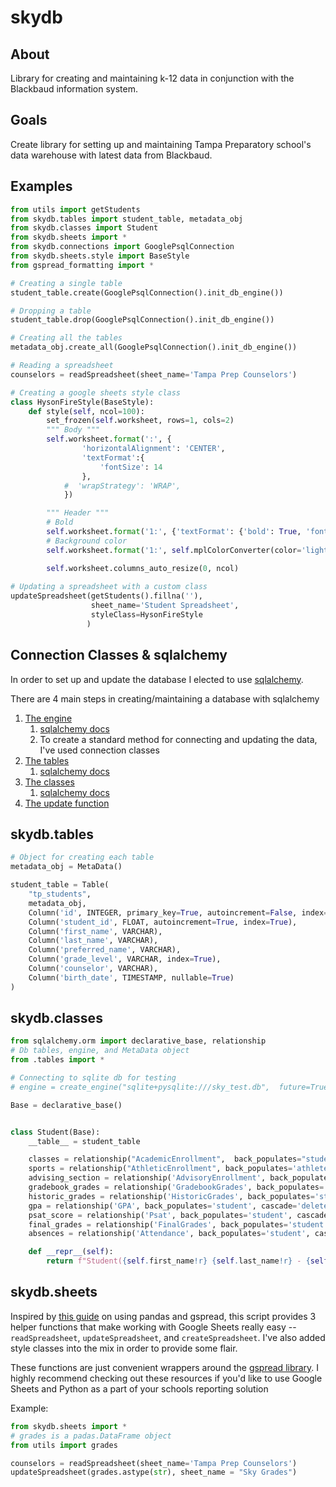 # skydb

## About

Library for creating and maintaining k-12 data in conjunction with the Blackbaud information system.

## Goals 

Create library for setting up and maintaining Tampa Preparatory school's data warehouse with latest data from Blackbaud.

## Examples

``` Python
from utils import getStudents
from skydb.tables import student_table, metadata_obj
from skydb.classes import Student
from skydb.sheets import *
from skydb.connections import GooglePsqlConnection
from skydb.sheets.style import BaseStyle
from gspread_formatting import *

# Creating a single table 
student_table.create(GooglePsqlConnection().init_db_engine())

# Dropping a table
student_table.drop(GooglePsqlConnection().init_db_engine())

# Creating all the tables 
metadata_obj.create_all(GooglePsqlConnection().init_db_engine())

# Reading a spreadsheet
counselors = readSpreadsheet(sheet_name='Tampa Prep Counselors')

# Creating a google sheets style class
class HysonFireStyle(BaseStyle):
    def style(self, ncol=100):
        set_frozen(self.worksheet, rows=1, cols=2)
        """ Body """
        self.worksheet.format(':', {
                'horizontalAlignment': 'CENTER',
                'textFormat':{
                    'fontSize': 14
                },
            #  'wrapStrategy': 'WRAP',
            })

        """ Header """
        # Bold
        self.worksheet.format('1:', {'textFormat': {'bold': True, 'fontSize':12}})
        # Background color
        self.worksheet.format('1:', self.mplColorConverter(color='lightgrey'))

        self.worksheet.columns_auto_resize(0, ncol)
        
# Updating a spreadsheet with a custom class
updateSpreadsheet(getStudents().fillna(''), 
                  sheet_name='Student Spreadsheet',
                  styleClass=HysonFireStyle
                 )
```

## Connection Classes & sqlalchemy

In order to set up and update the database I elected to use [sqlalchemy](https://docs.sqlalchemy.org/en/14/tutorial/index.html). 

There are 4 main steps in creating/maintaining a database with sqlalchemy
1. [The engine](https://github.com/LearnThinkCreate/sky-database/blob/main/src/skydb/connections.py)
    1. [sqlalchemy docs](https://docs.sqlalchemy.org/en/14/tutorial/engine.html)
    2. To create a standard method for connecting and updating the data, I've used connection classes
2. [The tables](https://github.com/LearnThinkCreate/sky-database/blob/main/src/skydb/tables.py)
    1. [sqlalchemy docs](https://docs.sqlalchemy.org/en/14/tutorial/metadata.html)
4. [The classes](https://github.com/LearnThinkCreate/sky-database/blob/main/src/skydb/classes.py)
    1. [sqlalchemy docs](https://docs.sqlalchemy.org/en/14/tutorial/metadata.html#declaring-mapped-classes)
6. [The update function](https://github.com/LearnThinkCreate/sky-database/blob/main/src/skydb/update.py)


## skydb.tables

``` Python
# Object for creating each table
metadata_obj = MetaData()

student_table = Table(
    "tp_students",
    metadata_obj,
    Column('id', INTEGER, primary_key=True, autoincrement=False, index=True),
    Column('student_id', FLOAT, autoincrement=True, index=True),
    Column('first_name', VARCHAR),
    Column('last_name', VARCHAR),
    Column('preferred_name', VARCHAR),
    Column('grade_level', VARCHAR, index=True),
    Column('counselor', VARCHAR),
    Column('birth_date', TIMESTAMP, nullable=True)
)
```

## skydb.classes


``` Python  
from sqlalchemy.orm import declarative_base, relationship
# Db tables, engine, and MetaData object
from .tables import *

# Connecting to sqlite db for testing
# engine = create_engine("sqlite+pysqlite:///sky_test.db",  future=True, echo=True)

Base = declarative_base()


class Student(Base):
    __table__ = student_table

    classes = relationship("AcademicEnrollment",  back_populates="student", cascade='delete')
    sports = relationship("AthleticEnrollment", back_populates='athlete', cascade='delete')
    advising_section = relationship('AdvisoryEnrollment', back_populates='advisee', cascade='delete')
    gradebook_grades = relationship('GradebookGrades', back_populates='student', cascade='delete')
    historic_grades = relationship('HistoricGrades', back_populates='student', cascade='delete')
    gpa = relationship('GPA', back_populates='student', cascade='delete')
    psat_score = relationship('Psat', back_populates='student', cascade='delete')
    final_grades = relationship('FinalGrades', back_populates='student', cascade='delete')
    absences = relationship('Attendance', back_populates='student', cascade='delete')

    def __repr__(self):
        return f"Student({self.first_name!r} {self.last_name!r} - {self.student_id!r})"
```

## skydb.sheets

Inspired by [this guide](https://levelup.gitconnected.com/python-pandas-google-spreadsheet-476bd6a77f2b) on using pandas and gspread, 
this script provides 3 helper functions that make working with Google Sheets 
really easy -- `readSpreadsheet`, `updateSpreadsheet`, and `createSpreadsheet`. 
I've also added style classes into the mix in order to provide some flair.

These functions are just convenient wrappers around the [gspread library](https://docs.gspread.org/en/latest/oauth2.html). 
I highly recommend checking out these resources if you'd like to use Google Sheets and Python as a part of your 
schools reporting solution 


Example:
``` Python
from skydb.sheets import *
# grades is a padas.DataFrame object
from utils import grades

counselors = readSpreadsheet(sheet_name='Tampa Prep Counselors')
updateSpreadsheet(grades.astype(str), sheet_name = "Sky Grades")
```
